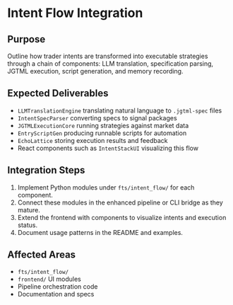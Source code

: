 # Intent Flow Integration

## Purpose
Outline how trader intents are transformed into executable strategies through a chain of components: LLM translation, specification parsing, JGTML execution, script generation, and memory recording.

## Expected Deliverables
- `LLMTranslationEngine` translating natural language to `.jgtml-spec` files
- `IntentSpecParser` converting specs to signal packages
- `JGTMLExecutionCore` running strategies against market data
- `EntryScriptGen` producing runnable scripts for automation
- `EchoLattice` storing execution results and feedback
- React components such as `IntentStackUI` visualizing this flow

## Integration Steps
1. Implement Python modules under `fts/intent_flow/` for each component.
2. Connect these modules in the enhanced pipeline or CLI bridge as they mature.
3. Extend the frontend with components to visualize intents and execution status.
4. Document usage patterns in the README and examples.

## Affected Areas
- `fts/intent_flow/`
- `frontend/` UI modules
- Pipeline orchestration code
- Documentation and specs
